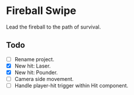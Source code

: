 ﻿# Fireball Swipe

Lead the fireball to the path of survival.

## Todo

- [ ] Rename project.
- [x] New hit: Laser.
- [x] New hit: Pounder.
- [ ] Camera side movement.
- [ ] Handle player-hit trigger within Hit component.
